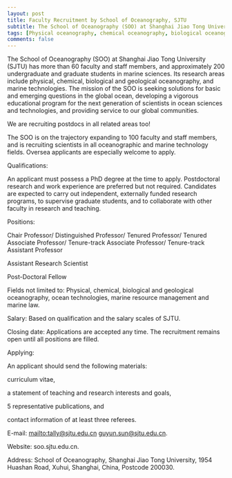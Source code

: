 ```yaml
---
layout: post
title: Faculty Recruitment by School of Oceanography, SJTU
subtitle: The School of Oceanography (SOO) at Shanghai Jiao Tong University (SJTU), China
tags: [Physical oceanography, chemical oceanography, biological oceanography, geological oceanography, ocean technologies, marine resource management, marine law]
comments: false
---
```


The School of Oceanography (SOO) at Shanghai Jiao Tong University (SJTU) has more than 60 faculty and staff members, and approximately 200 undergraduate and graduate students in marine sciences. Its research areas include physical, chemical, biological and geological oceanography, and marine technologies.  The mission of the SOO is seeking solutions for basic and emerging questions in the global ocean, developing a vigorous educational program for the next generation of scientists in ocean sciences and technologies, and providing service to our global communities.

We are recruiting postdocs in all related areas too!

The SOO is on the trajectory expanding to 100 faculty and staff members, and is recruiting scientists in all oceanographic and marine technology fields.  Oversea applicants are especially welcome to apply.

Qualifications: 

An applicant must possess a PhD degree at the time to apply. Postdoctoral research and work experience are preferred but not required. Candidates are expected to carry out independent, externally funded research programs, to supervise graduate students, and to collaborate with other faculty in research and teaching.

Positions:

Chair Professor/ Distinguished Professor/ Tenured Professor/ Tenured Associate Professor/ Tenure-track Associate Professor/ Tenure-track Assistant Professor

Assistant Research Scientist

Post-Doctoral Fellow


Fields not limited to: Physical, chemical, biological and geological oceanography, ocean technologies, marine resource management and marine law.

Salary: Based on qualification and the salary scales of SJTU.

Closing date: Applications are accepted any time.  The recruitment remains open until all positions are filled.

Applying:

An applicant should send the following materials:

curriculum vitae,

a statement of teaching and research interests and goals,

5 representative publications, and 

contact information of at least three referees.

E-mail:  <mailto:tally@sjtu.edu.cn> guyun.sun@sjtu.edu.cn.

Website: soo.sjtu.edu.cn.

Address: School of Oceanography, Shanghai Jiao Tong University, 1954 Huashan Road, Xuhui, Shanghai, China, Postcode 200030.

